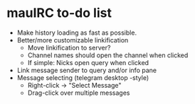 # mauIRC to-do list

* Make history loading as fast as possible.
* Better/more customizable linkification
  * Move linkification to server?
  * Channel names should open the channel when clicked
  * If simple: Nicks open query when clicked
* Link message sender to query and/or info pane
* Message selecting (telegram desktop -style)
  * Right-click -> "Select Message"
  * Drag-click over multiple messages
